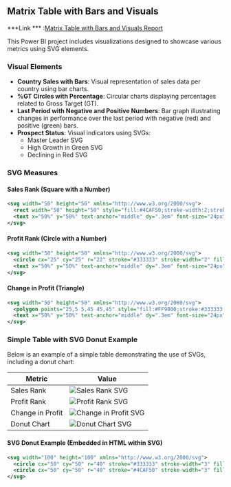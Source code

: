 

## Matrix Table with Bars and Visuals 
***Link *** :[Matrix Table with Bars and Visuals Report](https://app.powerbi.com/view?r=eyJrIjoiZDViYjc5YWEtMzEyZC00NWE1LTkwOTktZmIzODBiYjdmNjgyIiwidCI6IjZhMTgyNzllLTgzMzktNGFhYS1hZDliLTViYjdjMmU4ZDE2YiJ9 "Matrix Table with Bars and Visuals Report")

This Power BI project includes visualizations designed to showcase various metrics using SVG elements.

### Visual Elements

- **Country Sales with Bars**: Visual representation of sales data per country using bar charts.
- **%GT Circles with Percentage**: Circular charts displaying percentages related to Gross Target (GT).
- **Last Period with Negative and Positive Numbers**: Bar graph illustrating changes in performance over the last period with negative (red) and positive (green) bars.
- **Prospect Status**: Visual indicators using SVGs:
  - Master Leader SVG
  - High Growth in Green SVG
  - Declining in Red SVG

### SVG Measures

#### Sales Rank (Square with a Number)

```xml
<svg width="50" height="50" xmlns="http://www.w3.org/2000/svg">
  <rect width="50" height="50" style="fill:#4CAF50;stroke-width:2;stroke:#333333;" />
  <text x="50%" y="50%" text-anchor="middle" dy=".3em" font-size="24px" fill="white">1</text>
</svg>
```

#### Profit Rank (Circle with a Number)

```xml
<svg width="50" height="50" xmlns="http://www.w3.org/2000/svg">
  <circle cx="25" cy="25" r="22" stroke="#333333" stroke-width="2" fill="#2196F3" />
  <text x="50%" y="50%" text-anchor="middle" dy=".3em" font-size="24px" fill="white">2</text>
</svg>
```

#### Change in Profit (Triangle)

```xml
<svg width="50" height="50" xmlns="http://www.w3.org/2000/svg">
  <polygon points="25,5 5,45 45,45" style="fill:#FF9800;stroke:#333333;stroke-width:2" />
  <text x="50%" y="50%" text-anchor="middle" dy=".3em" font-size="24px" fill="white">+10%</text>
</svg>
```

### Simple Table with SVG Donut Example

Below is an example of a simple table demonstrating the use of SVGs, including a donut chart:

| Metric       | Value     |
|--------------|-----------|
| Sales Rank   | ![Sales Rank SVG](sales_rank.svg) |
| Profit Rank  | ![Profit Rank SVG](profit_rank.svg) |
| Change in Profit | ![Change in Profit SVG](change_profit.svg) |
| Donut Chart  | ![Donut Chart SVG](donut_chart.svg) |

#### SVG Donut Example (Embedded in HTML within SVG)

```xml
<svg width="100" height="100" xmlns="http://www.w3.org/2000/svg">
  <circle cx="50" cy="50" r="40" stroke="#333333" stroke-width="3" fill="transparent" />
  <circle cx="50" cy="50" r="40" stroke="#4CAF50" stroke-width="3" fill="transparent" stroke-dasharray="25, 100" transform="rotate(-90 50 50)" />
</svg>
```


